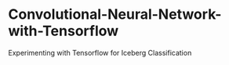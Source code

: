 # Convolutional-Neural-Network-with-Tensorflow
Experimenting with Tensorflow for Iceberg Classification
